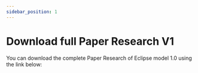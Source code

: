```yaml
---
sidebar_position: 1
---
```


# Download full Paper Research V1

You can download the complete Paper Research of Eclipse model 1.0 using the link below:



